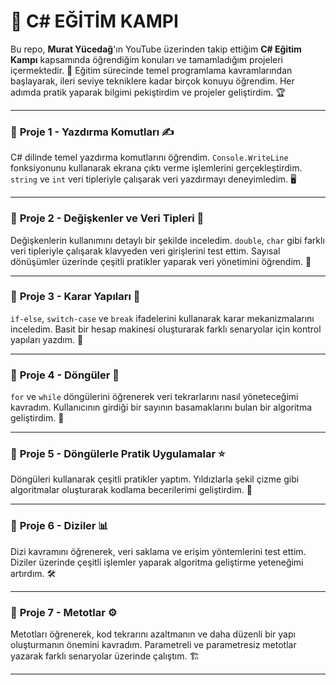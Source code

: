 # 🚀 **C# EĞİTİM KAMPI**

Bu repo, **Murat Yücedağ**'ın YouTube üzerinden takip ettiğim **C# Eğitim Kampı** kapsamında öğrendiğim konuları ve tamamladığım projeleri içermektedir. 📌 Eğitim sürecinde temel programlama kavramlarından başlayarak, ileri seviye tekniklere kadar birçok konuyu öğrendim. Her adımda pratik yaparak bilgimi pekiştirdim ve projeler geliştirdim. 🏆

---

### 📍 **Proje 1 - Yazdırma Komutları ✍️**

C# dilinde temel yazdırma komutlarını öğrendim. `Console.WriteLine` fonksiyonunu kullanarak ekrana çıktı verme işlemlerini gerçekleştirdim. `string` ve `int` veri tipleriyle çalışarak veri yazdırmayı deneyimledim. 🖥️

---

### 📍 **Proje 2 - Değişkenler ve Veri Tipleri 🔢**

Değişkenlerin kullanımını detaylı bir şekilde inceledim. `double`, `char` gibi farklı veri tipleriyle çalışarak klavyeden veri girişlerini test ettim. Sayısal dönüşümler üzerinde çeşitli pratikler yaparak veri yönetimini öğrendim. 🔄

---

### 📍 **Proje 3 - Karar Yapıları 🤔**

`if-else`, `switch-case` ve `break` ifadelerini kullanarak karar mekanizmalarını inceledim. Basit bir hesap makinesi oluşturarak farklı senaryolar için kontrol yapıları yazdım. 🧮

---

### 📍 **Proje 4 - Döngüler 🔄**

`for` ve `while` döngülerini öğrenerek veri tekrarlarını nasıl yöneteceğimi kavradım. Kullanıcının girdiği bir sayının basamaklarını bulan bir algoritma geliştirdim. 🔢

---

### 📍 **Proje 5 - Döngülerle Pratik Uygulamalar ⭐**

Döngüleri kullanarak çeşitli pratikler yaptım. Yıldızlarla şekil çizme gibi algoritmalar oluşturarak kodlama becerilerimi geliştirdim. 🎨

---

### 📍 **Proje 6 - Diziler 📊**

Dizi kavramını öğrenerek, veri saklama ve erişim yöntemlerini test ettim. Diziler üzerinde çeşitli işlemler yaparak algoritma geliştirme yeteneğimi artırdım. 🛠️

---

### 📍 **Proje 7 - Metotlar ⚙️**

Metotları öğrenerek, kod tekrarını azaltmanın ve daha düzenli bir yapı oluşturmanın önemini kavradım. Parametreli ve parametresiz metotlar yazarak farklı senaryolar üzerinde çalıştım. 🏗️

---
